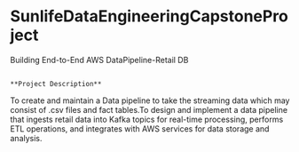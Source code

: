 # SunlifeDataEngineeringCapstoneProject
Building End-to-End AWS DataPipeline-Retail DB


                                                                      **Project Description**

To create and maintain a Data pipeline to take the streaming data which may consist of .csv files and fact tables.To design and implement a data pipeline that ingests retail data into Kafka topics for real-time processing, performs ETL operations, and integrates with AWS services for data storage and analysis.

